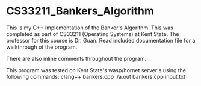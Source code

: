 # CS33211_Bankers_Algorithm

This is my C++ implementation of the Banker's Algorithm. This was completed as part of CS33211 (Operating Systems) at Kent State. The professor for this course is Dr. Guan. Read included documentation file for a walkthrough of the program. 

There are also inline comments throughout the program.

This program was tested on Kent State's wasp/hornet server's using the following commands:
clang++ bankers.cpp
./a.out bankers.cpp input.txt
